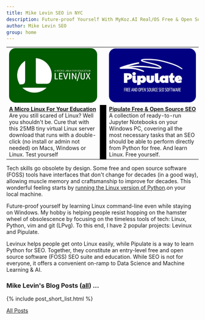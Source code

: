 ```yaml
---
title: Mike Levin SEO in NYC
description: Future-proof Yourself With MyKoz.AI Real/OS Free & Open Source (FOSS) AI SEO Software on a Small Linux Distro built with Python, vim, git and AI.
author: Mike Levin SEO
group: home
---
```


<table class="logos">
<tr>
<td class="hplg"><a href="https://levinux.com/"><img src="/assets/logo/Levinux.PNG" border=0 /></a></td>
<td> </td>
<td class="hplg"><a href="https://pipulate.com/"><img src="/assets/logo/Pipulate.PNG" border=0 /></a></td>
</tr>
<tr>
<td class="hptd"><b><a href="/levinux/">A Micro Linux For Your
Education</a></b><br />Are you still scared of Linux? Well you shouldn't be.
Cure that with this 25MB tiny virtual Linux server download that runs with a
double-click (no install or admin not needed) on Macs, Windows or Linux. Test
yourself</td>
<td style="background: black;">&nbsp;</td>
<td class="hptd"><b><a href="/pipulate/">Pipulate Free & Open Source
SEO</a></b><br />A collection of ready-to-run Jupyter Notebooks on your Windows
PC, covering all the most necessary tasks that an SEO should be able to perform
directly from Python for free. And learn Linux. Free yourself.</td>
</tr>
</table>

Tech skills go obsolete by design. Some free and open source software (FOSS)
tools have interfaces that don't change for decades (in a good way), allowing
muscle memory and craftsmanship to improve for decades. This wonderful feeling
starts by <a href="https://mykoz.ai">running the Linux version of Python</a>.on
your local machine.

Future-proof yourself by learning Linux command-line even while staying on
Windows. My hobby is helping people resist hopping on the hamster wheel of
obsolescence by focusing on the timeless tools of tech: Linux, Python, vim and
git (LPvg).  To this end, I have 2 popular projects: Levinux and Pipulate. 

Levinux helps people get onto Linux easily, while Pipulate is a way to learn
Python for SEO. Together, they constitute an entry-level free and open source
software (FOSS) SEO suite and education. While SEO is not for everyone, it
offers a convenient on-ramp to Data Science and Machine Learning & AI.

### Mike Levin's Blog Posts (<a href="/blog/">all</a>) ...

{% include post_short_list.html %}

<a href="/blog/">All Posts</a>
